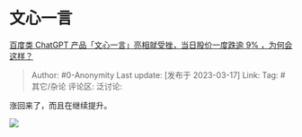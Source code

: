 # 文心一言
[百度类 ChatGPT 产品「文心一言」亮相就受挫，当日股价一度跌逾 9% ，为何会这样？](https://www.zhihu.com/question/590116098/answer/2940359595)

> Author: #0-Anonymity
> Last update: [发布于 2023-03-17]
> Link:
> Tag: #其它/杂论 
> 评论区:
> 泛讨论:

涨回来了，而且在继续提升。

![](https://pic1.zhimg.com/50/v2-580c9be7ba60faae225362328b9f37ae_720w.jpg?source=1940ef5c)
